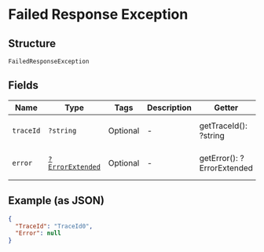 
# Failed Response Exception

## Structure

`FailedResponseException`

## Fields

| Name | Type | Tags | Description | Getter | Setter |
|  --- | --- | --- | --- | --- | --- |
| `traceId` | `?string` | Optional | - | getTraceId(): ?string | setTraceId(?string traceId): void |
| `error` | [`?ErrorExtended`](../../doc/models/error-extended.md) | Optional | - | getError(): ?ErrorExtended | setError(?ErrorExtended error): void |

## Example (as JSON)

```json
{
  "TraceId": "TraceId0",
  "Error": null
}
```

